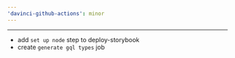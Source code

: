 ```yaml
---
'davinci-github-actions': minor
---
```


---

- add `set up node` step to deploy-storybook
- create `generate gql types` job
